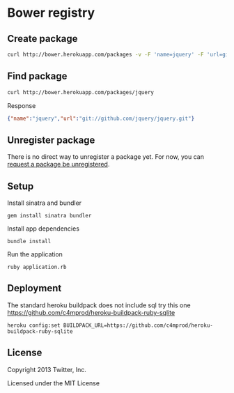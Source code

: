 # Bower registry


## Create package
```bash
curl http://bower.herokuapp.com/packages -v -F 'name=jquery' -F 'url=git://github.com/jquery/jquery.git'
```
## Find package
```bash
curl http://bower.herokuapp.com/packages/jquery
```
Response
```json
{"name":"jquery","url":"git://github.com/jquery/jquery.git"}
```
## Unregister package

There is no direct way to unregister a package yet. For now, you can [request a
package be unregistered](https://github.com/bower/bower/issues/120).

## Setup

Install sinatra and bundler

```
gem install sinatra bundler
```

Install app dependencies

```
bundle install
```

Run the application

```
ruby application.rb
```

## Deployment

The standard heroku buildpack does not include sql try this one https://github.com/c4mprod/heroku-buildpack-ruby-sqlite
```
heroku config:set BUILDPACK_URL=https://github.com/c4mprod/heroku-buildpack-ruby-sqlite
```


## License

Copyright 2013 Twitter, Inc.

Licensed under the MIT License
